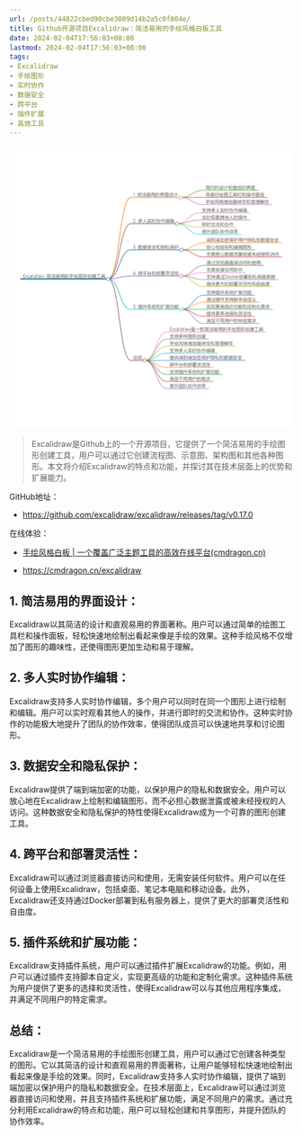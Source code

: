 ```yaml
---
url: /posts/44822cbed90cbe3009d14b2a5c0f804e/
title: Github开源项目Excalidraw：简洁易用的手绘风格白板工具
date: 2024-02-04T17:56:03+08:00
lastmod: 2024-02-04T17:56:03+08:00
tags:
- Excalidraw
- 手绘图形
- 实时协作
- 数据安全
- 跨平台
- 插件扩展
- 高效工具
---
```



<img src="/images/2024_02_04 17_51_00.png" title="2024_02_04 17_51_00.png" alt="2024_02_04 17_51_00.png"/>



> Excalidraw是Github上的一个开源项目，它提供了一个简洁易用的手绘图形创建工具，用户可以通过它创建流程图、示意图、架构图和其他各种图形。本文将介绍Excalidraw的特点和功能，并探讨其在技术层面上的优势和扩展能力。

GitHub地址：
- https://github.com/excalidraw/excalidraw/releases/tag/v0.17.0

在线体验：

- [手绘风格白板 | 一个覆盖广泛主题工具的高效在线平台(cmdragon.cn)](https://cmdragon.cn/excalidraw)

- https://cmdragon.cn/excalidraw


## 1. 简洁易用的界面设计：
Excalidraw以其简洁的设计和直观易用的界面著称。用户可以通过简单的绘图工具栏和操作面板，轻松快速地绘制出看起来像是手绘的效果。这种手绘风格不仅增加了图形的趣味性，还使得图形更加生动和易于理解。

## 2. 多人实时协作编辑：
Excalidraw支持多人实时协作编辑，多个用户可以同时在同一个图形上进行绘制和编辑。用户可以实时观看其他人的操作，并进行即时的交流和协作。这种实时协作的功能极大地提升了团队的协作效率，使得团队成员可以快速地共享和讨论图形。

## 3. 数据安全和隐私保护：
Excalidraw提供了端到端加密的功能，以保护用户的隐私和数据安全。用户可以放心地在Excalidraw上绘制和编辑图形，而不必担心数据泄露或被未经授权的人访问。这种数据安全和隐私保护的特性使得Excalidraw成为一个可靠的图形创建工具。

## 4. 跨平台和部署灵活性：
Excalidraw可以通过浏览器直接访问和使用，无需安装任何软件。用户可以在任何设备上使用Excalidraw，包括桌面、笔记本电脑和移动设备。此外，Excalidraw还支持通过Docker部署到私有服务器上，提供了更大的部署灵活性和自由度。

## 5. 插件系统和扩展功能：
Excalidraw支持插件系统，用户可以通过插件扩展Excalidraw的功能。例如，用户可以通过插件支持脚本自定义，实现更高级的功能和定制化需求。这种插件系统为用户提供了更多的选择和灵活性，使得Excalidraw可以与其他应用程序集成，并满足不同用户的特定需求。

## 总结：
Excalidraw是一个简洁易用的手绘图形创建工具，用户可以通过它创建各种类型的图形。它以其简洁的设计和直观易用的界面著称，让用户能够轻松快速地绘制出看起来像是手绘的效果。同时，Excalidraw支持多人实时协作编辑，提供了端到端加密以保护用户的隐私和数据安全。在技术层面上，Excalidraw可以通过浏览器直接访问和使用，并且支持插件系统和扩展功能，满足不同用户的需求。通过充分利用Excalidraw的特点和功能，用户可以轻松创建和共享图形，并提升团队的协作效率。

